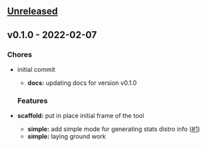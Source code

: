 <a name="unreleased"></a>
## [Unreleased]


<a name="v0.1.0"></a>
## v0.1.0 - 2022-02-07
### Chores
- initial commit
  - **docs:** updating docs for version v0.1.0
  
  ### Features
- **scaffold:** put in place initial frame of the tool
  - **simple:** add simple mode for generating stats distro info ([#1](https://github.com/clok/sig/issues/1))
  - **simple:** laying ground work
  
  
[Unreleased]: https://github.com/clok/sig/compare/v0.1.0...HEAD

